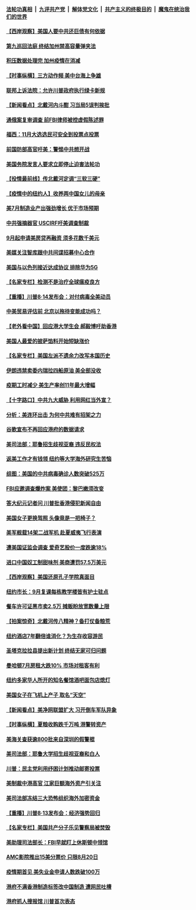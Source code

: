 

####  [法轮功真相](../../../../basic/blob/master/README.md?t=08151702) &nbsp;|&nbsp; [九评共产党](../../../../9ping.md/blob/master/README.md?t=08151702) &nbsp;|&nbsp; [解体党文化](../../../../jtdwh.md/blob/master/README.md?t=08151702)  &nbsp;|&nbsp; [共产主义的终极目的](../../../../gczydzjmd.md/blob/master/README.md?t=08151702) &nbsp;|&nbsp; [魔鬼在统治我们的世界](../../../../mgztzwmdsj.md/blob/master/README.md?t=08151702) 

#### [【西岸观察】美国人要中共还巨债有何依据](../pages/nsc412/n12332727.md?t=08151702) 

#### [第九巡回法庭 终结加州禁高容量弹夹法](../pages/nsc412/n12332843.md?t=08151702) 

#### [积压数据处理完 加州疫情在消减](../pages/nsc412/n12332839.md?t=08151702) 

#### [【时事纵横】三方动作频 美中台海上争雄](../pages/nsc412/n12331721.md?t=08151702) 

#### [联邦上诉法院：允许川普政府执行绿卡新规](../pages/nsc412/n12332174.md?t=08151702) 

#### [【新闻看点】北戴河内斗酣 习当局5误判挨批](../pages/nsc412/n12331775.md?t=08151702) 

#### [通俄案复审调查 前FBI律师被控虚假陈述罪](../pages/nsc412/n12332152.md?t=08151702) 

#### [福西：11月大选选民可安全到投票点投票](../pages/nsc412/n12332163.md?t=08151702) 

#### [前国防部高官吁美：警惕中共想开战](../pages/nsc412/n12331800.md?t=08151702) 

#### [美国务院发言人要求立即停止迫害法轮功](../pages/nsc412/n12332087.md?t=08151702) 

#### [【役情最前线】传北戴河定调“三软三硬”](../pages/nsc412/n12331648.md?t=08151702) 

#### [【疫情中的纽约人】收养两中国女儿的母亲](../pages/nsc412/n12331986.md?t=08151702) 

#### [美7月制造业产出强劲增长 优于市场预期](../pages/nsc412/n12331736.md?t=08151702) 

#### [中共强摘器官 USCIRF吁美调查制裁](../pages/nsc412/n12331763.md?t=08151702) 

#### [9月起申请美房贷再融资 须多花数千美元](../pages/nsc412/n12331587.md?t=08151702) 

#### [美媒关注智库跟中共间谍招募中心合作](../pages/nsc412/n12331715.md?t=08151702) 

#### [美国与以色列接近达成协议 排除华为5G](../pages/nsc412/n12331699.md?t=08151702) 

#### [【名家专栏】检测不是治疗全球瘟疫良方](../pages/nsc412/n12328232.md?t=08151702) 

#### [【重播】川普8·14发布会：对付病毒全美动员](../pages/nsc412/n12330574.md?t=08151702) 

#### [中美贸易评估前 北京以拖待变能成功吗？](../pages/nsc412/n12331495.md?t=08151702) 

#### [【老外看中国】回应港大学生会 郝毅博吁助香港](../pages/nsc412/n12331588.md?t=08151702) 

#### [美国人最爱的披萨馅料开始短缺涨价](../pages/nsc412/n12331415.md?t=08151702) 

#### [【名家专栏】美国左派不遗余力改写本国历史](../pages/nsc412/n12330750.md?t=08151702) 

#### [伊朗违禁卖委内瑞拉四船原油 美全部没收](../pages/nsc412/n12331397.md?t=08151702) 

#### [疫期工时减少 美生产率创11年最大增幅](../pages/nsc412/n12330991.md?t=08151702) 

#### [【十字路口】中共九大威胁 利用网红当外宣？](../pages/nsc412/n12329605.md?t=08151702) 

#### [分析：美连环出击 为何中共难有招架之力](../pages/nsc412/n12330899.md?t=08151702) 

#### [谷歌宣布不再回应港府的数据请求](../pages/nsc412/n12331052.md?t=08151702) 

#### [美司法部：耶鲁招生歧视亚裔 违反民权法](../pages/nsc412/n12329792.md?t=08151702) 

#### [返美工作才有钱领 纽约等大学海外研究生苦恼](../pages/nsc412/n12329651.md?t=08151702) 

#### [组图：美国的中共病毒确诊人数突破525万](../pages/nsc412/n12330462.md?t=08151702) 

#### [FBI应邀调查爆炸案 美使团：黎巴嫩须改变](../pages/nsc412/n12330630.md?t=08151702) 

#### [答大纪元记者问 川普批香港侵犯新闻自由](../pages/nsc412/n12329504.md?t=08151702) 

#### [美国女子更换驾照 头像竟是一把椅子？](../pages/nsc412/n12329959.md?t=08151702) 

#### [美军舰载14架二战军机 赴夏威夷飞行表演](../pages/nsc412/n12330375.md?t=08151702) 

#### [遭美国证监会调查 爱奇艺股价一度跌逾18%](../pages/nsc412/n12330271.md?t=08151702) 

#### [进口中国奴工制甜味剂 美商遭罚57.5万美元](../pages/nsc412/n12329979.md?t=08151702) 

#### [【西岸观察】美国还原孔子学院真面目](../pages/nsc412/n12329821.md?t=08151702) 

#### [纽约市长：9月复课每栋教学楼皆有护士驻点](../pages/nsc412/n12329813.md?t=08151702) 

#### [餐车许可证黑市卖2.5万 摊贩盼放宽数量上限](../pages/nsc412/n12329806.md?t=08151702) 

#### [【拍案惊奇】北戴河传八精神？备打仗备粮荒](../pages/nsc412/n12329716.md?t=08151702) 

#### [纽约酒店7年翻倍谁消化？为生存收容游民](../pages/nsc412/n12329636.md?t=08151702) 

#### [圣塔克拉拉县提出新计划 终结无家可归问题](../pages/nsc412/n12329965.md?t=08151702) 

#### [曼哈顿7月房租大跌10% 市场对租客有利](../pages/nsc412/n12329654.md?t=08151702) 

#### [纽约多家华人所开的知名餐馆酒吧面包店熄灯](../pages/nsc412/n12329795.md?t=08151702) 

#### [美国女子在飞机上产子 取名“天空”](../pages/nsc412/n12329822.md?t=08151702) 

#### [【新闻看点】美净网联盟扩大 习开倒车军队异象](../pages/nsc412/n12328996.md?t=08151702) 

#### [【时事纵横】夏粮收购跌千万吨 港警转资产](../pages/nsc412/n12329013.md?t=08151702) 

#### [美海关查获逾800批来自深圳的假警棍](../pages/nsc412/n12329233.md?t=08151702) 

#### [美司法部：耶鲁大学招生歧视亚裔和白人](../pages/nsc412/n12329218.md?t=08151702) 

#### [川普：民主党利用纾困计划推动邮寄投票](../pages/nsc412/n12329251.md?t=08151702) 

#### [美制裁中港高官 江家巨额海外资产引关注](../pages/nsc412/n12329194.md?t=08151702) 

#### [美司法部冻结三大恐怖组织海外加密资金](../pages/nsc412/n12328927.md?t=08151702) 

#### [【重播】川普8·13发布会：经济强势回归](../pages/nsc412/n12328973.md?t=08151702) 

#### [【名家专栏】美国共产分子乐见警察局被焚毁](../pages/nsc412/n12328219.md?t=08151702) 

#### [美助理司法部长：FBI早就盯上休斯顿中领馆](../pages/nsc412/n12328506.md?t=08151702) 

#### [AMC影院推出15美分票价 只限8月20日](../pages/nsc412/n12328919.md?t=08151702) 

#### [疫情期首见 美失业金申请人数跌破100万](../pages/nsc412/n12328716.md?t=08151702) 

#### [港府不满香港制造标签改中国制造 遭网民吐槽](../pages/nsc412/n12328870.md?t=08151702) 

#### [港府抓人搜报馆 川普首次表态](../pages/nsc412/n12328346.md?t=08151702) 

